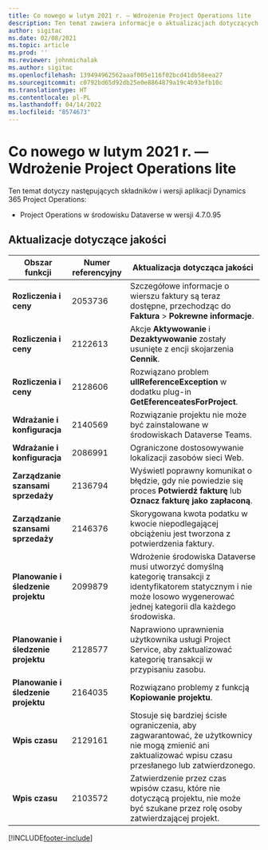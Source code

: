 ```yaml
---
title: Co nowego w lutym 2021 r. — Wdrożenie Project Operations lite
description: Ten temat zawiera informacje o aktualizacjach dotyczących jakości dostępnych w uproszczonym wdrożeniu Project Operations z lutego 2021 r..
author: sigitac
ms.date: 02/08/2021
ms.topic: article
ms.prod: ''
ms.reviewer: johnmichalak
ms.author: sigitac
ms.openlocfilehash: 139494962562aaaf005e116f02bcd41db58eea27
ms.sourcegitcommit: c0792bd65d92db25e0e8864879a19c4b93efb10c
ms.translationtype: HT
ms.contentlocale: pl-PL
ms.lasthandoff: 04/14/2022
ms.locfileid: "8574673"
---
```

# <a name="whats-new-february-2021---project-operations-lite-deployment"></a>Co nowego w lutym 2021 r. — Wdrożenie Project Operations lite

Ten temat dotyczy następujących składników i wersji aplikacji Dynamics 365 Project Operations:

  - Project Operations w środowisku Dataverse w wersji 4.7.0.95

## <a name="quality-updates"></a>Aktualizacje dotyczące jakości

| **Obszar funkcji** | **Numer referencyjny** | **Aktualizacja dotycząca jakości** |
| --- | --- | --- |
| **Rozliczenia i ceny** | 2053736 | Szczegółowe informacje o wierszu faktury są teraz dostępne, przechodząc do **Faktura** > **Pokrewne informacje**. |
| **Rozliczenia i ceny** | 2122613 | Akcje **Aktywowanie** i **Dezaktywowanie** zostały usunięte z encji skojarzenia **Cennik**. |
| **Rozliczenia i ceny** | 2128606 | Rozwiązano problem **ullReferenceException** w dodatku plug-in **GetEferenceatesForProject**. |
| **Wdrażanie i konfiguracja** | 2140569 | Rozwiązanie projektu nie może być zainstalowane w środowiskach Dataverse Teams. |
| **Wdrażanie i konfiguracja** | 2086991 | Ograniczone dostosowywanie lokalizacji zasobów sieci Web. |
| **Zarządzanie szansami sprzedaży** | 2136794 | Wyświetl poprawny komunikat o błędzie, gdy nie powiedzie się proces **Potwierdź fakturę** lub **Oznacz fakturę jako zapłaconą**. |
| **Zarządzanie szansami sprzedaży** | 2146376 | Skorygowana kwota podatku w kwocie niepodlegającej obciążeniu jest tworzona z potwierdzenia faktury. |
| **Planowanie i śledzenie projektu** | 2099879 | Wdrożenie środowiska Dataverse musi utworzyć domyślną kategorię transakcji z identyfikatorem statycznym i nie może losowo wygenerować jednej kategorii dla każdego środowiska. |
| **Planowanie i śledzenie projektu** | 2128577 | Naprawiono uprawnienia użytkownika usługi Project Service, aby zaktualizować kategorię transakcji w przypisaniu zasobu. |
| **Planowanie i śledzenie projektu** | 2164035 | Rozwiązano problemy z funkcją **Kopiowanie projektu**. |
| **Wpis czasu** | 2129161 | Stosuje się bardziej ścisłe ograniczenia, aby zagwarantować, że użytkownicy nie mogą zmienić ani zaktualizować wpisu czasu przesłanego lub zatwierdzonego. |
| **Wpis czasu** | 2103572 | Zatwierdzenie przez czas wpisów czasu, które nie dotyczącą projektu, nie może być szukane przez rolę osoby zatwierdzającej projekt. |


[!INCLUDE[footer-include](../../includes/footer-banner.md)]
